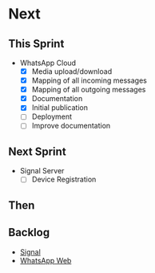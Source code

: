 # Next

## This Sprint

- WhatsApp Cloud
  - [x] Media upload/download
  - [x] Mapping of all incoming messages
  - [x] Mapping of all outgoing messages
  - [x] Documentation
  - [x] Initial publication
  - [ ] Deployment
  - [ ] Improve documentation

## Next Sprint

- Signal Server
  - [ ] Device Registration

## Then

## Backlog

- [Signal](./signal.md)
- [WhatsApp Web](./whatsapp-web.md)
